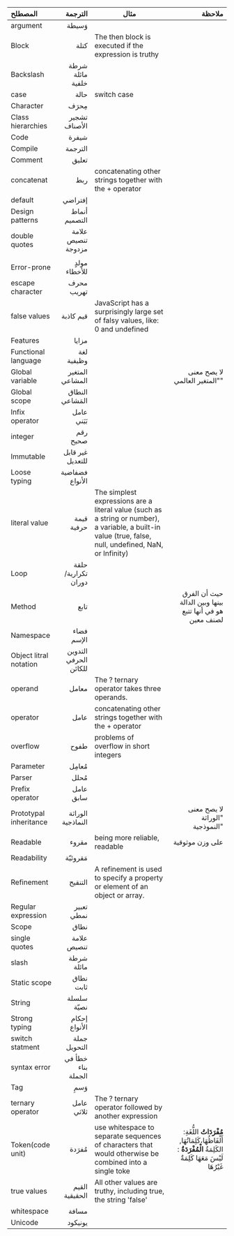 | المصطلح                |               الترجمة | مثال                                                         |                                                       ملاحظة |
| :--------------------- | --------------------: | ------------------------------------------------------------ | -----------------------------------------------------------: |
| argument               |                 وَسيطة |                                                              |                                                              |
| Block                  |                  كتلة | The then block is executed if the expression is truthy       |                                                              |
| Backslash              |      شرطة مائلة خلفية |                                                              |                                                              |
| case                   |                  حالة | switch case                                                  |                                                              |
| Character              |                  مِحرَف |                                                              |                                                              |
| Class hierarchies      |         تشجير الأصناف |                                                              |                                                              |
| Code                   |                 شيفرة |                                                              |                                                              |
| Compile                |               الترجمة |                                                              |                                                              |
| Comment                |                 تعليق |                                                              |                                                              |
| concatenat             |                   ربط | concatenating other strings together with the + operator     |                                                              |
| default                |               إفتراضي |                                                              |                                                              |
| Design patterns        |         أنماط التصميم |                                                              |                                                              |
| double quotes          |    علامة تنصيص مزدوجة |                                                              |                                                              |
|                        |                       |                                                              |                                                              |
| Error-prone            |          مولدٍ للأخطاء |                                                              |                                                              |
| escape character       |            محرف تهريب |                                                              |                                                              |
| false values           |             قيم كاذبة | JavaScript has a surprisingly large set of falsy values, like: 0 and undefined |                                                              |
| Features               |                 مزايا |                                                              |                                                              |
| Functional language    |            لغة وظيفية |                                                              |                                                              |
| Global variable        |       المتغير المشاعي |                                                              |                                لا يصح معنى "المتغير العالمي" |
| Global scope           |        النطاق المَشاعي |                                                              |                                                              |
| Infix operator         |             عامل بَيَني |                                                              |                                                              |
| integer                |              رقم صحيح |                                                              |                                                              |
| Immutable              |      غير قابل للتعديل |                                                              |                                                              |
| Loose typing           |       فضفاضية الأنواع |                                                              |                                                              |
| literal value          |            قيمة حرفية | The simplest expressions are a literal value (such as a string or number), a variable, a built-in value (true, false, null, undefined, NaN, or Infinity) |                                                              |
| Loop                   |    حلقة تكرارية/دوران |                                                              |                                                              |
| Method                 |                  تابع |                                                              |     حيث أن الفرق بينها وبين الدالة هو في أنها تتبع لصنف معين |
| Namespace              |            فضاء الإسم |                                                              |                                                              |
| Object litral notation | التدوين الحرفي للكائن |                                                              |                                                              |
| operand                |                 معامل | The ? ternary operator takes three operands.                 |                                                              |
| operator               |                  عامل | concatenating other strings together with the + operator     |                                                              |
| overflow               |                  طفوح | problems of overflow in short integers                       |                                                              |
| Parameter              |                 مُعامِل |                                                              |                                                              |
| Parser                 |                  مُحلل |                                                              |                                                              |
| Prefix operator        |             عامل سابق |                                                              |                                                              |
| Prototypal inheritance |     الوراثة النماذجية |                                                              |                              لا يصح معنى "الوراثة النموذجية" |
| Readable               |                 مقروء | being more reliable, readable                                |                                              على وزن موثوقية |
| Readability            |               مَقروئيّة |                                                              |                                                              |
| Refinement             |               التنقيح | A refinement is used to specify a property or element of an object or array. |                                                              |
| Regular expression     |            تعبير نمطي |                                                              |                                                              |
| Scope                  |                  نطاق |                                                              |                                                              |
| single quotes          |           علامة تنصيص |                                                              |                                                              |
| slash                  |            شرطة مائلة |                                                              |                                                              |
| Static scope           |             نطاق ثابت |                                                              |                                                              |
| String                 |            سلسلة نصيّة |                                                              |                                                              |
| Strong typing          |         إحكام الأنواع |                                                              |                                                              |
| switch statment        |          جملة التحويل |                                                              |                                                              |
| syntax error           |    خطأ في بناء الجملة |                                                              |                                                              |
| Tag                    |                   وَسمِ |                                                              |                                                              |
| ternary operator       |            عامل ثلاثي | The ? ternary operator followed by another expression        |                                                              |
| Token(code unit)       |                 مُفرَدة | use whitespace to separate sequences of characters that would otherwise be combined into a single toke | **مُفْرَدَاتُ** اللُّغَةِ: أَلْفَاظُهَا،كَلِمَاتُهَا, الكَلِمَةُ **الْمُفْرَدَةُ** : لَيْسَ مَعَهَا كَلِمَةٌ غَيْرُهَا |
| true values            |        القيم الحقيقية | All other values are truthy, including true, the string 'false' |                                                              |
| whitespace             |                 مسافة |                                                              |                                                              |
| Unicode                |               يونيكود |                                                              |                                                              |


